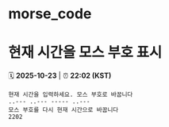 # morse_code
# 현재 시간을 모스 부호 표시
<!-- MORSE_TIME_START -->
🗓️ **2025-10-23** | ⏰ **22:02 (KST)**

```
현재 시간을 입력하세요. 모스 부호로 바꿉니다
..--- ..--- ----- ..---
모스 부호를 다시 현재 시간으로 바꿉니다
2202
```
<!-- MORSE_TIME_END -->
